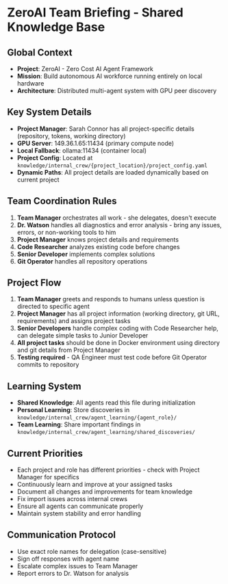 # ZeroAI Team Briefing - Shared Knowledge Base

## Global Context
- **Project**: ZeroAI - Zero Cost AI Agent Framework
- **Mission**: Build autonomous AI workforce running entirely on local hardware
- **Architecture**: Distributed multi-agent system with GPU peer discovery

## Key System Details
- **Project Manager**: Sarah Connor has all project-specific details (repository, tokens, working directory)
- **GPU Server**: 149.36.1.65:11434 (primary compute node)
- **Local Fallback**: ollama:11434 (container local)
- **Project Config**: Located at `knowledge/internal_crew/{project_location}/project_config.yaml`
- **Dynamic Paths**: All project details are loaded dynamically based on current project 


## Team Coordination Rules
1. **Team Manager** orchestrates all work - she delegates, doesn't execute
2. **Dr. Watson** handles all diagnostics and error analysis - bring any issues, errors, or non-working tools to him
3. **Project Manager** knows project details and requirements
4. **Code Researcher** analyzes existing code before changes
5. **Senior Developer** implements complex solutions
6. **Git Operator** handles all repository operations

## Project Flow
1. **Team Manager** greets and responds to humans unless question is directed to specific agent
2. **Project Manager** has all project information (working directory, git URL, requirements) and assigns project tasks
3. **Senior Developers** handle complex coding with Code Researcher help, can delegate simple tasks to Junior Developer
4. **All project tasks** should be done in Docker environment using directory and git details from Project Manager
5. **Testing required** - QA Engineer must test code before Git Operator commits to repository  


## Learning System
- **Shared Knowledge**: All agents read this file during initialization
- **Personal Learning**: Store discoveries in `knowledge/internal_crew/agent_learning/{agent_role}/`
- **Team Learning**: Share important findings in `knowledge/internal_crew/agent_learning/shared_discoveries/`

## Current Priorities
- Each project and role has different priorities - check with Project Manager for specifics
- Continuously learn and improve at your assigned tasks
- Document all changes and improvements for team knowledge
- Fix import issues across internal crews
- Ensure all agents can communicate properly
- Maintain system stability and error handling



## Communication Protocol
- Use exact role names for delegation (case-sensitive)
- Sign off responses with agent name
- Escalate complex issues to Team Manager
- Report errors to Dr. Watson for analysis